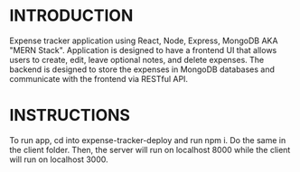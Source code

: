 # INTRODUCTION

Expense tracker application using React, Node, Express, MongoDB AKA "MERN Stack". Application is designed to have a frontend UI that allows users to create, edit, leave optional notes, and delete expenses. The backend is designed to store the expenses in MongoDB databases
and communicate with the frontend via RESTful API. 

# INSTRUCTIONS

To run app, cd into expense-tracker-deploy and run npm i. Do the same in the client folder. Then, the server will run on localhost 8000 while the client will run on localhost 3000. 





